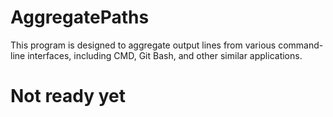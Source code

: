 # AggregatePaths
This program is designed to aggregate output lines from various command-line interfaces, including CMD, Git Bash, and other similar applications.

# Not ready yet
